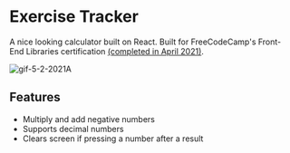 # Exercise Tracker

A nice looking calculator built on React. Built for FreeCodeCamp's Front-End Libraries certification [(completed in April 2021)](https://www.freecodecamp.org/certification/cvega21/front-end-libraries).

![gif-5-2-2021A](https://user-images.githubusercontent.com/54726618/116841414-c00a1200-ab9e-11eb-8e2e-bc8e75461f94.gif)

## Features
- Multiply and add negative numbers
- Supports decimal numbers
- Clears screen if pressing a number after a result 
